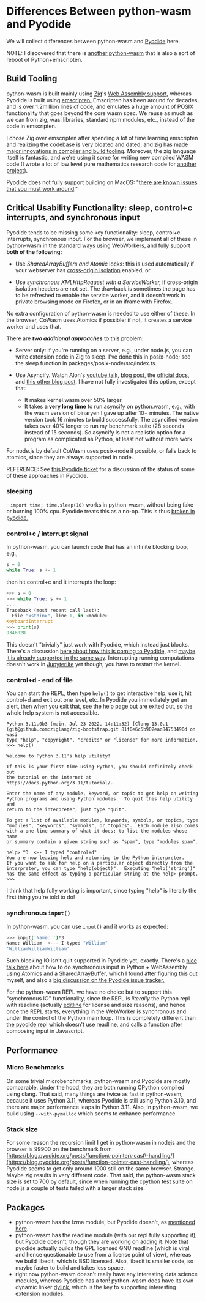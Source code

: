 # Differences Between python\-wasm and Pyodide

We will collect differences between python\-wasm and [Pyodide](https://pyodide.org/) here.

NOTE: I discovered that there is [another python\-wasm](https://github.com/ethanhs/python-wasm/issues/68) that is also a sort of reboot of Python\+emscripten.

## Build Tooling

python\-wasm is built mainly using [Zig](https://ziglang.org/)'s [Web Assembly support](https://ziglang.org/documentation/master/#WebAssembly), whereas Pyodide is built using [emscripten.](https://emscripten.org/) Emscripten has been around for decades, and is over 1.2million lines of code, and emulates a huge amount of POSIX functionality that goes beyond the core wasm spec. We reuse as much as we can from zig, wasi libraries, standard npm modules, etc., instead of the code in emscripten.

I chose Zig over emscripten after spending a lot of time learning emscripten and realizing the codebase is very bloated and dated, and zig has made [major innovations in compiler and build tooling](https://andrewkelley.me/post/zig-cc-powerful-drop-in-replacement-gcc-clang.html). Moreover, the zig language itself is fantastic, and we're using it some for writing new compiled WASM code \(I wrote a lot of low level pure mathematics research code for [another project](https://github.com/sagemathinc/JSage/tree/main/lib/src)\).

Pyodide does not fully support building on MacOS: "[there are known issues that you must work around](https://github.com/pyodide/pyodide/blob/main/docs/development/building-from-sources.md)."

## Critical Usability Functionality: sleep, control\+c interrupts, and synchronous input

Pyodide tends to be missing some key functionality: sleep, control\+c interrupts, synchronous input. For the browser, we implement all of these in python\-wasm in the standard ways using WebWorkers, and fully support **both of the following:**

- Use _SharedArrayBuffers and Atomic_ locks: this is used automatically if your webserver has [cross\-origin isolation](https://web.dev/cross-origin-isolation-guide) enabled, or

- Use _synchronous XMLHttpRequest with a ServiceWorker,_ if cross\-origin isolation headers are not set.  The drawback is sometimes the page has to be refreshed to enable the service worker, and it doesn't work in private browsing mode on Firefox, or in an iframe with Firefox.

No extra configuration of python\-wasm is needed to use either of these. In the browser, CoWasm uses Atomics if possible; if not, it creates a service worker and uses that.

There are _**two additional approaches**_ to this problem:

- Server only: if you're running on a server, e.g., under node.js, you can write extension code in Zig to sleep. I've done this in posix\-node; see the sleep function in packages/posix\-node/src/index.ts.

- Use Asyncify. Watch Alon's [youtube talk](https://youtu.be/qQOP6jqZqf8), [blog
  post](https://kripken.github.io/blog/wasm/2019/07/16/asyncify.html), the
  [official
  docs](https://github.com/WebAssembly/binaryen/blob/main/src/passes/Asyncify.cpp),
  and [this other blog
  post](https://web.dev/asyncify/#bridging-the-gap-with-asyncify). I have not
  fully investigated this option, except that: 
    - It makes kernel.wasm over 50% larger.
    - It takes **a very long time** to run asyncify on python.wasm, e.g.,
  with the wasm version of binaryen I gave up after 10\+ minutes. The native
  version took 16 minutes to build successfully. The asyncified version takes 
  over 40% longer to run my benchmark suite \(28 seconds instead of 15 
  seconds\). So asyncify is not a realistic option for a program as 
  complicated as Python, at least not without more work.

For node.js by default CoWasm uses posix-node if possible, or falls back to atomics, since they are always supported in node.

REFERENCE: See [this Pyodide ticket](https://github.com/pyodide/pyodide/issues/1503) for a discussion of the status of some of these approaches in Pyodide.

### sleeping

\- `import time; time.sleep(10)` works in python\-wasm, without being fake or burning 100% cpu. Pyodide treats this as a no\-op. This is thus [broken in pyodide.](https://github.com/pyodide/pyodide/issues/2354)

### control\+c / interrupt signal

In python\-wasm, you can launch code that has an infinite blocking loop, e.g.,

```py
s = 0
while True: s += 1
```

then hit control\+c and it interrupts the loop:

```py
>>> s = 0
>>> while True: s += 1
...
Traceback (most recent call last):
  File "<stdin>", line 1, in <module>
KeyboardInterrupt
>>> print(s)
9346028
```

This doesn't "trivially" just work with Pyodide, which instead just blocks. There's a discussion [here about how this is coming to Pyodide,](https://github.com/pyodide/pyodide/issues/1504#issuecomment-827556939) and [maybe it is already supported in the same way](https://pyodide.org/en/stable/usage/keyboard-interrupts.html). Interrupting running computations doesn't work in [Jupyterlite](https://jupyter.org/try-jupyter/lab/) yet though; you have to restart the kernel.

### control\+d \- end of file

You can start the REPL, then type `help()` to get interactive help, use it, hit control\+d and exit out one level, etc. In Pyodide you immediately get an alert, then when you exit that, see the help page but are exited out, so the whole help system is not accessible.

```
Python 3.11.0b3 (main, Jul 23 2022, 14:11:32) [Clang 13.0.1 (git@github.com:ziglang/zig-bootstrap.git 81f0e6c5b902ead84753490d on wasi
Type "help", "copyright", "credits" or "license" for more information.
>>> help()

Welcome to Python 3.11's help utility!

If this is your first time using Python, you should definitely check out
the tutorial on the internet at https://docs.python.org/3.11/tutorial/.

Enter the name of any module, keyword, or topic to get help on writing
Python programs and using Python modules.  To quit this help utility and
return to the interpreter, just type "quit".

To get a list of available modules, keywords, symbols, or topics, type
"modules", "keywords", "symbols", or "topics".  Each module also comes
with a one-line summary of what it does; to list the modules whose name
or summary contain a given string such as "spam", type "modules spam".

help> ^D  <-- I typed "control+d"
You are now leaving help and returning to the Python interpreter.
If you want to ask for help on a particular object directly from the
interpreter, you can type "help(object)".  Executing "help('string')"
has the same effect as typing a particular string at the help> prompt.
>>>
```

I think that help fully working is important, since typing "help" is literally the first thing you're told to do!

### synchronous `input()`

In python\-wasm, you can use `input()` and it works as expected:

```sh
>>> input('Name: ')*3
Name: William  <--- I typed "William"
'WilliamWilliamWilliam'
```

Such blocking IO isn't quit supported in Pyodide yet, exactly. There's a [nice talk here](https://youtu.be/-SggWFS15Do) about how to do synchronous input in Python \+ WebAssembly using Atomics and a SharedArrayBuffer, which I found after figuring this out myself, and also a [big discussion on the Pyodide issue tracker.](https://github.com/pyodide/pyodide/issues/1219)

For the python\-wasm REPL we have no choice but to support this "synchronous IO" functionality, since the REPL is _literally_ the Python repl with readline \(actually [editline](https://github.com/troglobit/editline) for license and size reasons\), and hence once the REPL starts, everything in the WebWorker is synchronous and under the control of the Python main loop. This is completely different than [the pyodide repl](https://pyodide.org/en/stable/console.html) which doesn't use readline, and calls a function after composing input in Javascript.

## Performance

### Micro Benchmarks

On some trivial microbenchmarks, python\-wasm and Pyodide are mostly comparable. Under the hood, they are both running CPython compiled using clang. That said, many things are twice as fast in python\-wasm, because it uses Python 3.11, whereas Pyodide is still using Python 3.10, and there are major performance leaps in Python 3.11. Also, in python\-wasm, we build using `--with-pymalloc` which seems to enhance performance.

### Stack size

For some reason the recursion limit I get in python\-wasm in nodejs and the browser is 99900 on the benchmark from [https://blog.pyodide.org/posts/function\-pointer\-cast\-handling/](https://blog.pyodide.org/posts/function-pointer-cast-handling/), whereas Pyodide seems to get only around 1000 still on the same browser. Strange. Maybe zig results in very different code. That said, the python\-wasm stack size is set to 700 by default, since when running the cpython test suite on node.js a couple of tests failed with a larger stack size.

## Packages

- python\-wasm has the lzma module, but Pyodide doesn't, as [mentioned here](https://github.com/pyodide/pyodide/issues/1735).
- python\-wasm has the readline module \(with our repl fully supporting it\), but Pyodide doesn't, though they are [working on adding it](https://github.com/pyodide/pyodide/pull/2887). Note that pyodide actually builds the GPL licensed GNU readline \(which is viral and hence questionable to use from a license point of view\), whereas we build libedit, which is BSD licensed. Also, libedit is smaller code, so maybe faster to build and takes less space.
- right now python\-wasm doesn't really have any interesting data science modules, whereas Pyodide has a ton! python\-wasm does have its own dynamic linker [dylink](https://www.npmjs.com/package/dylink), which is the key to supporting interesting extension modules.

